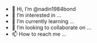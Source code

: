- 👋 Hi, I’m @nadin1984bond
- 👀 I’m interested in ...
- 🌱 I’m currently learning ...
- 💞️ I’m looking to collaborate on ...
- 📫 How to reach me ...

<!---
nadin1984bond/nadin1984bond is a ✨ special ✨ repository because its `README.md` (this file) appears on your GitHub profile.
You can click the Preview link to take a look at your changes.
--->
